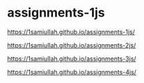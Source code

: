 # assignments-1js

https://1samiullah.github.io/assignments-1js/

 https://1samiullah.github.io/assignments-2js/

 https://1samiullah.github.io/assignments-3js/

 https://1samiullah.github.io/assignments-4js/
